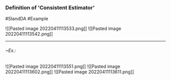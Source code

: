 ### Definition of 'Consistent Estimator'
#SIandDA #Example 

![[Pasted image 20220411113533.png]]
![[Pasted image 20220411113542.png]]

---
###### ~Ex.:
![[Pasted image 20220411113551.png]]
![[Pasted image 20220411113602.png]]
![[Pasted image 20220411113611.png]]